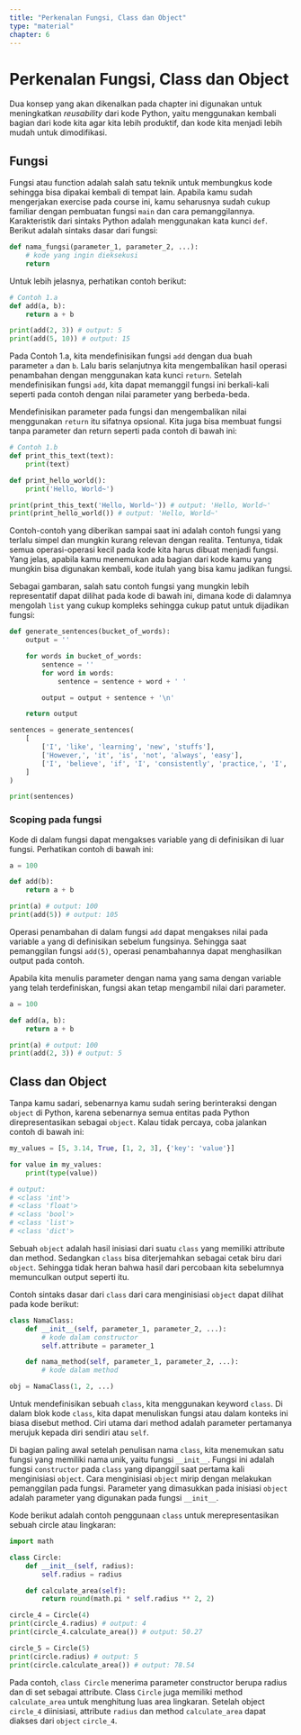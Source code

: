 ```yaml
---
title: "Perkenalan Fungsi, Class dan Object"
type: "material"
chapter: 6
---
```


# Perkenalan Fungsi, Class dan Object

Dua konsep yang akan dikenalkan pada chapter ini digunakan untuk meningkatkan _reusability_ dari kode Python, yaitu menggunakan kembali bagian dari kode kita agar kita lebih produktif, dan kode kita menjadi lebih mudah untuk dimodifikasi.

## Fungsi

Fungsi atau function adalah salah satu teknik untuk membungkus kode sehingga bisa dipakai kembali di tempat lain. Apabila kamu sudah mengerjakan exercise pada course ini, kamu seharusnya sudah cukup familiar dengan pembuatan fungsi `main` dan cara pemanggilannya. Karakteristik dari sintaks Python adalah menggunakan kata kunci `def`. Berikut adalah sintaks dasar dari fungsi:

```python
def nama_fungsi(parameter_1, parameter_2, ...):
    # kode yang ingin dieksekusi
    return
```

Untuk lebih jelasnya, perhatikan contoh berikut:

```python
# Contoh 1.a
def add(a, b):
    return a + b

print(add(2, 3)) # output: 5
print(add(5, 10)) # output: 15
```

Pada Contoh 1.a, kita mendefinisikan fungsi `add` dengan dua buah parameter `a` dan `b`. Lalu baris selanjutnya kita mengembalikan hasil operasi penambahan dengan menggunakan kata kunci `return`. Setelah mendefinisikan fungsi `add`, kita dapat memanggil fungsi ini berkali-kali seperti pada contoh dengan nilai parameter yang berbeda-beda.

Mendefinisikan parameter pada fungsi dan mengembalikan nilai menggunakan `return` itu sifatnya opsional. Kita juga bisa membuat fungsi tanpa parameter dan return seperti pada contoh di bawah ini:

```python
# Contoh 1.b
def print_this_text(text):
    print(text)

def print_hello_world():
    print('Hello, World~')

print(print_this_text('Hello, World~')) # output: 'Hello, World~'
print(print_hello_world()) # output: 'Hello, World~'
```

Contoh-contoh yang diberikan sampai saat ini adalah contoh fungsi yang terlalu simpel dan mungkin kurang relevan dengan realita. Tentunya, tidak semua operasi-operasi kecil pada kode kita harus dibuat menjadi fungsi. Yang jelas, apabila kamu menemukan ada bagian dari kode kamu yang mungkin bisa digunakan kembali, kode itulah yang bisa kamu jadikan fungsi.

Sebagai gambaran, salah satu contoh fungsi yang mungkin lebih representatif dapat dilihat pada kode di bawah ini, dimana kode di dalamnya mengolah `list` yang cukup kompleks sehingga cukup patut untuk dijadikan fungsi:

```python
def generate_sentences(bucket_of_words):
    output = ''

    for words in bucket_of_words:
        sentence = ''
        for word in words:
            sentence = sentence + word + ' '

        output = output + sentence + '\n'

    return output

sentences = generate_sentences(
    [
        ['I', 'like', 'learning', 'new', 'stuffs'],
        ['However,', 'it', 'is', 'not', 'always', 'easy'],
        ['I', 'believe', 'if', 'I', 'consistently', 'practice,', 'I', 'can', 'get', 'a', 'valuable', 'skill', 'faster']
    ]
)

print(sentences)
```

### Scoping pada fungsi

Kode di dalam fungsi dapat mengakses variable yang di definisikan di luar fungsi. Perhatikan contoh di bawah ini:

```python
a = 100

def add(b):
    return a + b

print(a) # output: 100
print(add(5)) # output: 105
```

Operasi penambahan di dalam fungsi `add` dapat mengakses nilai pada variable `a` yang di definisikan sebelum fungsinya. Sehingga saat pemanggilan fungsi `add(5)`, operasi penambahannya dapat menghasilkan output pada contoh.

Apabila kita menulis parameter dengan nama yang sama dengan variable yang telah terdefiniskan, fungsi akan tetap mengambil nilai dari parameter.

```python
a = 100

def add(a, b):
    return a + b

print(a) # output: 100
print(add(2, 3)) # output: 5
```

## Class dan Object

Tanpa kamu sadari, sebenarnya kamu sudah sering berinteraksi dengan `object` di Python, karena sebenarnya semua entitas pada Python direpresentasikan sebagai `object`. Kalau tidak percaya, coba jalankan contoh di bawah ini:

```python
my_values = [5, 3.14, True, [1, 2, 3], {'key': 'value'}]

for value in my_values:
    print(type(value))

# output:
# <class 'int'>
# <class 'float'>
# <class 'bool'>
# <class 'list'>
# <class 'dict'>
```

Sebuah `object` adalah hasil inisiasi dari suatu `class` yang memiliki attribute dan method. Sedangkan `class` bisa diterjemahkan sebagai cetak biru dari `object`. Sehingga tidak heran bahwa hasil dari percobaan kita sebelumnya memunculkan output seperti itu.

Contoh sintaks dasar dari `class` dari cara menginisiasi `object` dapat dilihat pada kode berikut:

```python
class NamaClass:
    def __init__(self, parameter_1, parameter_2, ...):
        # kode dalam constructor
        self.attribute = parameter_1

    def nama_method(self, parameter_1, parameter_2, ...):
        # kode dalam method

obj = NamaClass(1, 2, ...)
```

Untuk mendefinisikan sebuah `class`, kita menggunakan keyword `class`. Di dalam blok kode `class`, kita dapat menuliskan fungsi atau dalam konteks ini biasa disebut method. Ciri utama dari method adalah parameter pertamanya merujuk kepada diri sendiri atau `self`.

Di bagian paling awal setelah penulisan nama `class`, kita menemukan satu fungsi yang memiliki nama unik, yaitu fungsi `__init__`. Fungsi ini adalah fungsi `constructor` pada `class` yang dipanggil saat pertama kali menginisiasi `object`. Cara menginisiasi `object` mirip dengan melakukan pemanggilan pada fungsi. Parameter yang dimasukkan pada inisiasi `object` adalah parameter yang digunakan pada fungsi `__init__`.

Kode berikut adalah contoh penggunaan `class` untuk merepresentasikan sebuah circle atau lingkaran:

```python
import math

class Circle:
    def __init__(self, radius):
        self.radius = radius

    def calculate_area(self):
        return round(math.pi * self.radius ** 2, 2)

circle_4 = Circle(4)
print(circle_4.radius) # output: 4
print(circle_4.calculate_area()) # output: 50.27

circle_5 = Circle(5)
print(circle.radius) # output: 5
print(circle.calculate_area()) # output: 78.54
```

Pada contoh, `class Circle` menerima parameter constructor berupa radius dan di set sebagai attribute. Class `Circle` juga memiliki method `calculate_area` untuk menghitung luas area lingkaran. Setelah object `circle_4` diinisiasi, attribute `radius` dan method `calculate_area` dapat diakses dari `object` `circle_4`.
